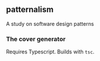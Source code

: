 ## patternalism
A study on software design patterns

### The cover generator
Requires Typescript. Builds with `tsc`.